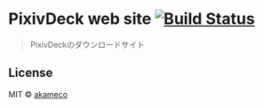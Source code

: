 # PixivDeck web site [![Build Status](https://travis-ci.org/PixivDeck/PixivDeck.github.io.svg?branch=master)](https://travis-ci.org/PixivDeck/PixivDeck.github.io)

> PixivDeckのダウンロードサイト

## License

MIT © [akameco](http://akameco.github.io)
